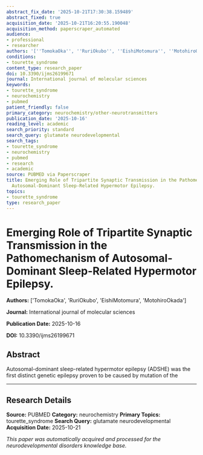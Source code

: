 ```yaml
---
abstract_fix_date: '2025-10-21T17:30:38.159489'
abstract_fixed: true
acquisition_date: '2025-10-21T16:20:55.190048'
acquisition_method: paperscraper_automated
audience:
- professional
- researcher
authors: '[''TomokaOka'', ''RuriOkubo'', ''EishiMotomura'', ''MotohiroOkada'']'
conditions:
- tourette_syndrome
content_type: research_paper
doi: 10.3390/ijms26199671
journal: International journal of molecular sciences
keywords:
- tourette_syndrome
- neurochemistry
- pubmed
patient_friendly: false
primary_category: neurochemistry/other-neurotransmitters
publication_date: '2025-10-16'
reading_level: academic
search_priority: standard
search_query: glutamate neurodevelopmental
search_tags:
- tourette_syndrome
- neurochemistry
- pubmed
- research
- academic
source: PUBMED via Paperscraper
title: Emerging Role of Tripartite Synaptic Transmission in the Pathomechanism of
  Autosomal-Dominant Sleep-Related Hypermotor Epilepsy.
topics:
- tourette_syndrome
type: research_paper
---
```


# Emerging Role of Tripartite Synaptic Transmission in the Pathomechanism of Autosomal-Dominant Sleep-Related Hypermotor Epilepsy.

**Authors:** ['TomokaOka', 'RuriOkubo', 'EishiMotomura', 'MotohiroOkada']

**Journal:** International journal of molecular sciences

**Publication Date:** 2025-10-16

**DOI:** 10.3390/ijms26199671

## Abstract

Autosomal-dominant sleep-related hypermotor epilepsy (ADSHE) was the first distinct genetic epilepsy proven to be caused by mutation of the 

---

## Research Details

**Source:** PUBMED
**Category:** neurochemistry
**Primary Topics:** tourette_syndrome
**Search Query:** glutamate neurodevelopmental
**Acquisition Date:** 2025-10-21

*This paper was automatically acquired and processed for the neurodevelopmental disorders knowledge base.*
